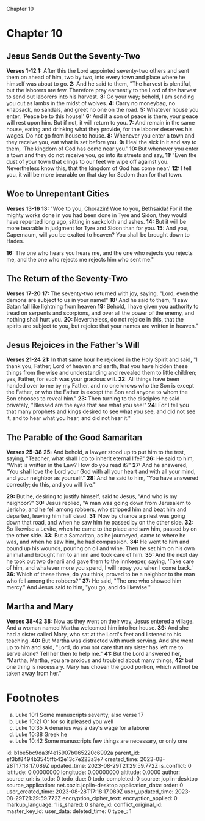 Chapter 10

# Chapter 10
## Jesus Sends Out the Seventy-Two
**Verses 1-12**
**1:** After this the Lord appointed seventy-two others and sent them on ahead of him, two by two, into every town and place where he himself was about to go.
**2:** And he said to them, "The harvest is plentiful, but the laborers are few. Therefore pray earnestly to the Lord of the harvest to send out laborers into his harvest.
**3:** Go your way; behold, I am sending you out as lambs in the midst of wolves.
**4:** Carry no moneybag, no knapsack, no sandals, and greet no one on the road.
**5:** Whatever house you enter, 'Peace be to this house!'
**6:** And if a son of peace is there, your peace will rest upon him. But if not, it will return to you.
**7:** And remain in the same house, eating and drinking what they provide, for the laborer deserves his wages. Do not go from house to house.
**8:** Whenever you enter a town and they receive you, eat what is set before you.
**9:** Heal the sick in it and say to them, 'The kingdom of God has come near you.'
**10:** But whenever you enter a town and they do not receive you, go into its streets and say,
**11:** 'Even the dust of your town that clings to our feet we wipe off against you. Nevertheless know this, that the kingdom of God has come near.'
**12:** I tell you, it will be more bearable on that day for Sodom than for that town.

## Woe to Unrepentant Cities
**Verses 13-16**
**13:** "Woe to you, Chorazin! Woe to you, Bethsaida! For if the mighty works done in you had been done in Tyre and Sidon, they would have repented long ago, sitting in sackcloth and ashes.
**14:** But it will be more bearable in judgment for Tyre and Sidon than for you.
**15:** And you, Capernaum, will you be exalted to heaven? You shall be brought down to Hades.

**16:** The one who hears you hears me, and the one who rejects you rejects me, and the one who rejects me rejects him who sent me."

## The Return of the Seventy-Two
**Verses 17-20**
**17:** The seventy-two returned with joy, saying, "Lord, even the demons are subject to us in your name!"
**18:** And he said to them, "I saw Satan fall like lightning from heaven
**19:** Behold, I have given you authority to tread on serpents and scorpions, and over all the power of the enemy, and nothing shall hurt you.
**20:** Nevertheless, do not rejoice in this, that the spirits are subject to you, but rejoice that your names are written in heaven."

## Jesus Rejoices in the Father's Will
**Verses 21-24**
**21:** In that same hour he rejoiced in the Holy Spirit and said, "I thank you, Father, Lord of heaven and earth, that you have hidden these things from the wise and understanding and revealed them to little children; yes, Father, for such was your gracious will.
**22:** All things have been handed over to me by my Father, and no one knows who the Son is except the Father, or who the Father is except the Son and anyone to whom the Son chooses to reveal him."
**23:** Then turning to the disciples he said privately, "Blessed are the eyes that see what you see!"
**24:** For I tell you that many prophets and kings desired to see what you see, and did not see it, and to hear what you hear, and did not hear it."

## The Parable of the Good Samaritan
**Verses 25-38**
**25:** And behold, a lawyer stood up to put him to the test, saying, "Teacher, what shall I do to inherit eternal life?"
**26:** He said to him, "What is written in the Law? How do you read it?"
**27:** And he answered, "You shall love the Lord your God with all your heart and with all your mind, and your neighbor as yourself."
**28:** And he said to him, "You have answered correctly; do this, and you will live."

**29:** But he, desiring to justify himself, said to Jesus, "And who is my neighbor?"
**30:** Jesus replied, "A man was going down from Jerusalem to Jericho, and he fell among robbers, who stripped him and beat him and departed, leaving him half dead.
**31:** Now by chance a priest was going down that road, and when he saw him he passed by on the other side.
**32:** So likewise a Levite, when he came to the place and saw him, passed by on the other side.
**33:** But a Samaritan, as he journeyed, came to where he was, and when he saw him, he had compassion.
**34:** He went to him and bound up his wounds, pouring on oil and wine. Then he set him on his own animal and brought him to an inn and took care of him. 
**35:** And the next day he took out two denarii and gave them to the innkeeper, saying, 'Take care of him, and whatever more you spend, I will repay you when I come back.'
**36:** Which of these three, do you think, proved to be a neighbor to the man who fell among the robbers?"
**37:** He said, "The one who showed him mercy." And Jesus said to him, "you go, and do likewise."

## Martha and Mary
**Verses 38-42**
**38:** Now as they went on their way, Jesus entered a village. And a woman named Martha welcomed him into her house.
**39:** And she had a sister called Mary, who sat at the Lord's feet and listened to his teaching.
**40:** But Martha was distracted with much serving. And she went up to him and said, "Lord, do you not care that my sister has left me to serve alone? Tell her then to help me."
**41:** But the Lord answered her, "Martha, Martha, you are anxious and troubled about many things,
**42:** but one thing is necessary. Mary has chosen the good portion, which will not be taken away from her."

# Footnotes
<ol type='a'>
	<li>Luke 10:1 Some manuscripts seventy; also verse 17</li>
	<li>Luke 10:21 Or for so it pleased you well</li>
	<li>Luke 10:35 A denarius was a day's wage for a laborer</li>
	<li>Luke 10:38 Greek he</li>
	<li>Luke 10:42 Some manuscripts few things are necessary, or only one</li>
</ol>


id: b1be5bc9da3f4e15907b065220c6992a
parent_id: ef3bf8494b3545ffb42e13c7e223a3e7
created_time: 2023-08-28T17:18:17.089Z
updated_time: 2023-08-29T21:29:59.772Z
is_conflict: 0
latitude: 0.00000000
longitude: 0.00000000
altitude: 0.0000
author: 
source_url: 
is_todo: 0
todo_due: 0
todo_completed: 0
source: joplin-desktop
source_application: net.cozic.joplin-desktop
application_data: 
order: 0
user_created_time: 2023-08-28T17:18:17.089Z
user_updated_time: 2023-08-29T21:29:59.772Z
encryption_cipher_text: 
encryption_applied: 0
markup_language: 1
is_shared: 0
share_id: 
conflict_original_id: 
master_key_id: 
user_data: 
deleted_time: 0
type_: 1